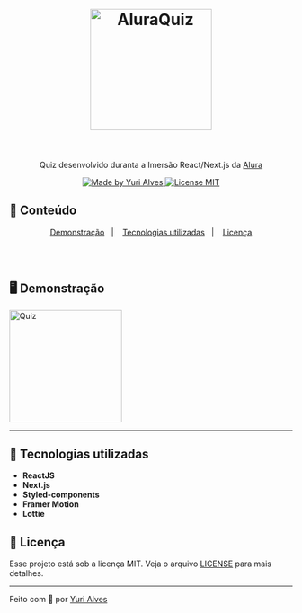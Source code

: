 
<h1 align="center">
<br>
  <img src="https://i.ibb.co/z8QCV07/Captura-de-tela-de-2021-01-30-12-41-44-removebg-preview.png" alt="AluraQuiz" width="216">
<br>
<br>
  
  

</h1>

<p align="center">Quiz desenvolvido duranta a Imersão React/Next.js da <a href="https://www.alura.com.br" target="_blank">Alura</a></p>

<p align="center">
  <a href="https://linkedin.com/in/yuripiresalves">
    <img src="https://img.shields.io/badge/made%20by-Yuri%20Alves-6558C3" alt="Made by Yuri Alves">
  </a>
  
  <a href="/LICENSE">
    <img src="https://img.shields.io/badge/License-MIT-6558C3.svg" alt="License MIT">
  </a>
</p>

## :pushpin: Conteúdo

<p align="center">
  <a href="#desktop_computer-demonstração">Demonstração</a>&nbsp;&nbsp;&nbsp;|&nbsp;&nbsp;&nbsp;
  <a href="#rocket-tecnologias-utilizadas">Tecnologias utilizadas</a>&nbsp;&nbsp;&nbsp;|&nbsp;&nbsp;&nbsp;
  <a href="#memo-licença">Licença</a>
</p>

<br/><br/>

## :desktop_computer: Demonstração

<p>
  <img src="https://i.ibb.co/0sgg1KW/quiz.gif" alt="Quiz" height="200px"/>
</p>

<hr/>

## :rocket: Tecnologias utilizadas

- **ReactJS**
- **Next.js**
- **Styled-components**
- **Framer Motion**
- **Lottie**


## :memo: Licença

Esse projeto está sob a licença MIT. Veja o arquivo [LICENSE](./LICENSE) para mais detalhes.

---

Feito com :blue_heart: por [Yuri Alves](https://linkedin.com/in/yuripiresalves)
